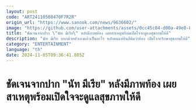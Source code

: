 ```yaml
---
layout: post
code: "ART24110508470F7R2R"
origin_url: "https://www.sanook.com/news/9636602/"
image: "https://github.com/user-attachments/assets/0cc45c84-d00a-49e8-8c67-045d26eaaf6d"
title: "ชัดเจนจากปาก \"นัท มีเรีย\" หลังมีภาพท้อง เผยสาเหตุพร้อมเปิดใจจะดูแลสุขภาพให้ดี"
description: "นัท มีเรีย บอกด้วยตัวเองแล้วเป็นอะไร หลังคนแห่ยินดีคิดว่าท้อง เปิดใจจะรักษาสุขภาพให้ดี"
category: "ENTERTAINMENT"
language: "th"
date: 2024-11-05T09:36:41.885Z
---
```


# ชัดเจนจากปาก "นัท มีเรีย" หลังมีภาพท้อง เผยสาเหตุพร้อมเปิดใจจะดูแลสุขภาพให้ดี